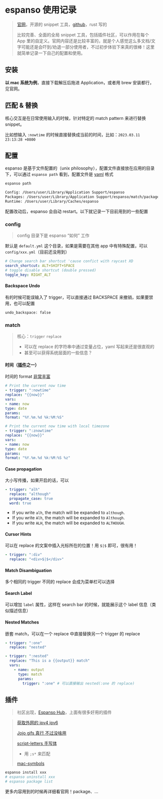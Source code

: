 # espanso 使用记录

> [官网](https://espanso.org/)，开源的 snippet 工具，[github](https://github.com/espanso/espanso)，rust 写的
>
> 比较完善、全面的全局 snippet 工具，包括插件社区，可以作用在每个 App 里的自定义。官网内容还是比较丰富的，就是个人感觉这么多文档/文字可能还是会吓到/劝退一部分使用者，不过初步体验下来真的很棒！这里就简单记录一下自己的配置和使用。

## 安装

**以 mac 系统为例**，直接下载解压后拖进 Application，或者用 brew 安装都行，见官网。

## 匹配 & 替换

核心交互是在日常使用输入的时候，针对特定的 match pattern 来进行替换 snippet。

比如想输入 `:nowtime` 的时候直接替换成当前的时间，比如：`2023.03.11 23:13:28 +0800`

## 配置

espanso 是基于文件配置的（unix philosophy），配置文件直接放在应用的目录下，可以通过 `espanso path` 看到，配置文件是 [yaml](../../02learning_notes/yaml) 格式

```bash
espanso path

Config: /Users/user/Library/Application Support/espanso
Packages: /Users/user/Library/Application Support/espanso/match/packages
Runtime: /Users/user/Library/Caches/espanso
```

配置改动后，espanso 会自动 restart。以下就记录一下目前用到的一些配置

### config

> config 目录下是 espanso “如何” 工作

默认是 `default.yml` 这个目录，如果是需要在其他 app 中有特殊配置，可以 `config/xxx.yml`（目前还没用到）

```yaml
# Change search bar shortcut 'cause confict with raycast XD
search_shortcut: ALT+SHIFT+SPACE
# toggle disable shortcut (double pressed)
toggle_key: RIGHT_ALT
```

#### Backspace Undo

有的时候可能误输入了 trigger，可以直接通过 BACKSPACE 来撤销，如果要禁用，也可以配置

```bash
undo_backspace: false
```

### match

> 核心：`trigger` `replace`
>
> - 可以在 replace 的字符串中通过变量占位，yaml 写起来还是很直观的
> - 甚至可以获得系统层面的一些信息？

#### 时间（[插件](https://espanso.org/docs/matches/extensions/)之一）

时间的 format [非常丰富](https://espanso.org/docs/matches/extensions/#date-extension)

```yaml
# Print the current now time
- trigger: ":nowtime"
replace: "{{now}}"
vars:
- name: now
type: date
params:
format: "%Y.%m.%d %k:%M:%S"

# Print the current now time with local timezone
- trigger: ":znowtime"
replace: "{{now}}"
vars:
- name: now
type: date
params:
format: "%Y.%m.%d %k:%M:%S %z"
```

#### Case propagation

大小写传播，如果开启的话，可以

```yaml
- trigger: "alh"
  replace: "although"
  propagate_case: true
  word: true
```

- If you write `alh`, the match will be expanded to `although`.
- If you write `Alh`, the match will be expanded to `Although`.
- If you write `ALH`, the match will be expanded to `ALTHOUGH`.

#### Cursor Hints

可以在 replace 的文案中插入光标所在的位置！用 `$|$` 即可，很有用！

```yaml
- trigger: ":div"
  replace: "<div>$|$</div>"
```

#### Match Disambiguation

多个相同的 trigger 不同的 replace 会成为菜单栏可以选择

#### Search Label

可以增加 `label` 属性，这样在 search bar 的时候，就能展示这个 label 信息（类似描述信息）

#### Nested Matches

嵌套 match，可以在一个 replace 中直接替换另一个 trigger 的 replace

```yaml
- trigger: ":one"
  replace: "nested"

- trigger: ":nested"
  replace: "This is a {{output}} match"
  vars:
    - name: output
      type: match
      params:
        trigger: ":one" # 可以直接输出 nested(:one 的 replace)
```

## 插件

> 社区出现，[Espanso Hub](https://hub.espanso.org/)，上面有很多好用的插件

> [获取外网的 ipv4 ipv6](https://hub.espanso.org/ip64)
>
> [Jojo gifs 真行 不过没啥用](https://hub.espanso.org/jojo-gifs)
>
> [script-letters 手写体](https://hub.espanso.org/script-letters)
>
> - 用 `;s*` 来匹配
>
> [mac-symbols](https://hub.espanso.org/mac-symbols)

```bash
espanso install xxx
# espanso uninstall xxx
# espanso package list
```

更多内容用到的时候再详细看官网！package、...
